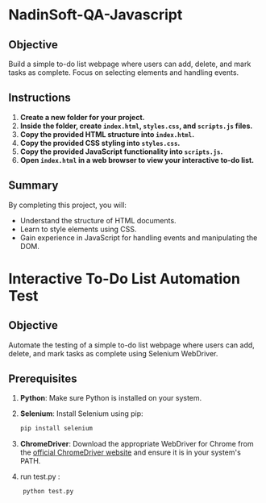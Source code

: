# NadinSoft-QA-Javascript

## Objective
 Build a simple to-do list webpage where users can add, delete, and mark tasks as complete. 
 Focus on selecting elements and handling events.
 
 
 
## Instructions
1. **Create a new folder for your project.**
2. **Inside the folder, create `index.html`, `styles.css`, and `scripts.js` files.**
3. **Copy the provided HTML structure into `index.html`.**
4. **Copy the provided CSS styling into `styles.css`.**
5. **Copy the provided JavaScript functionality into `scripts.js`.**
6. **Open `index.html` in a web browser to view your interactive to-do list.**

## Summary
By completing this project, you will:
- Understand the structure of HTML documents.
- Learn to style elements using CSS.
- Gain experience in JavaScript for handling events and manipulating the DOM.


# Interactive To-Do List Automation Test

## Objective
Automate the testing of a simple to-do list webpage where users can add, delete, and mark tasks as complete using Selenium WebDriver.

## Prerequisites
1. **Python**: Make sure Python is installed on your system.
2. **Selenium**: Install Selenium using pip:
    ```bash
    pip install selenium
    ```
3. **ChromeDriver**: Download the appropriate WebDriver for Chrome from the [official ChromeDriver website](https://chromedriver.chromium.org/downloads) and ensure it is in your system's PATH.

4. run test.py :
```bash
	python test.py
```


